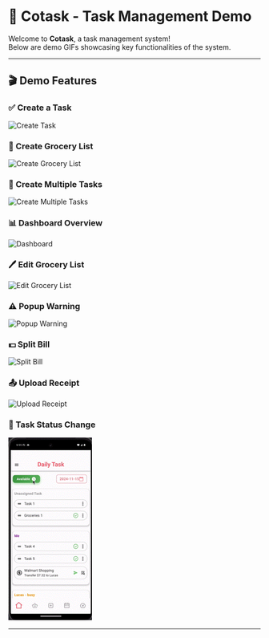 # 📝 Cotask - Task Management Demo

Welcome to **Cotask**, a task management system!  
Below are demo GIFs showcasing key functionalities of the system.

---

## 🎬 Demo Features

### ✅ Create a Task
![Create Task](demo/create_task1.gif)

### 🛒 Create Grocery List
![Create Grocery List](demo/create_grocsery11.gif)

### 📅 Create Multiple Tasks
![Create Multiple Tasks](demo/create_task10.gif)

### 📊 Dashboard Overview
![Dashboard](demo/dashboard2.gif)

### 🖊️ Edit Grocery List
![Edit Grocery List](demo/edit_grocsery7.gif)

### ⚠️ Popup Warning
![Popup Warning](demo/popup_warning6.gif)

### 💵 Split Bill
![Split Bill](demo/split_bill8.gif)

### 📤 Upload Receipt
![Upload Receipt](demo/upload_recipit9.gif)

### 🔄 Task Status Change
![Task Status](demo/status4.gif)

---
